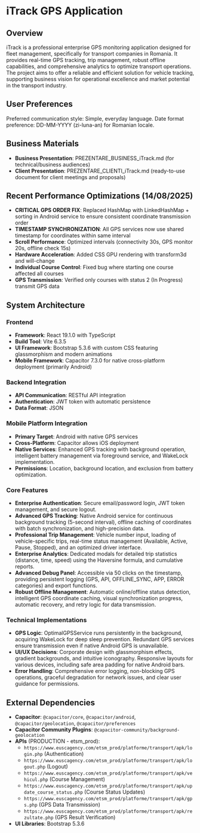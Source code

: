 # iTrack GPS Application

## Overview
iTrack is a professional enterprise GPS monitoring application designed for fleet management, specifically for transport companies in Romania. It provides real-time GPS tracking, trip management, robust offline capabilities, and comprehensive analytics to optimize transport operations. The project aims to offer a reliable and efficient solution for vehicle tracking, supporting business vision for operational excellence and market potential in the transport industry.

## User Preferences
Preferred communication style: Simple, everyday language.
Date format preference: DD-MM-YYYY (zi-luna-an) for Romanian locale.

## Business Materials
- **Business Presentation**: PREZENTARE_BUSINESS_iTrack.md (for technical/business audiences)
- **Client Presentation**: PREZENTARE_CLIENTI_iTrack.md (ready-to-use document for client meetings and proposals)

## Recent Performance Optimizations (14/08/2025)
- **CRITICAL GPS ORDER FIX**: Replaced HashMap with LinkedHashMap + sorting in Android service to ensure consistent coordinate transmission order
- **TIMESTAMP SYNCHRONIZATION**: All GPS services now use shared timestamp for coordinates within same interval 
- **Scroll Performance**: Optimized intervals (connectivity 30s, GPS monitor 20s, offline check 15s)
- **Hardware Acceleration**: Added CSS GPU rendering with transform3d and will-change  
- **Individual Course Control**: Fixed bug where starting one course affected all courses
- **GPS Transmission**: Verified only courses with status 2 (In Progress) transmit GPS data

## System Architecture

### Frontend
- **Framework**: React 19.1.0 with TypeScript
- **Build Tool**: Vite 6.3.5
- **UI Framework**: Bootstrap 5.3.6 with custom CSS featuring glassmorphism and modern animations
- **Mobile Framework**: Capacitor 7.3.0 for native cross-platform deployment (primarily Android)

### Backend Integration
- **API Communication**: RESTful API integration
- **Authentication**: JWT token with automatic persistence
- **Data Format**: JSON

### Mobile Platform Integration
- **Primary Target**: Android with native GPS services
- **Cross-Platform**: Capacitor allows iOS deployment
- **Native Services**: Enhanced GPS tracking with background operation, intelligent battery management via foreground service, and WakeLock implementation.
- **Permissions**: Location, background location, and exclusion from battery optimization.

### Core Features
- **Enterprise Authentication**: Secure email/password login, JWT token management, and secure logout.
- **Advanced GPS Tracking**: Native Android service for continuous background tracking (5-second interval), offline caching of coordinates with batch synchronization, and high-precision data.
- **Professional Trip Management**: Vehicle number input, loading of vehicle-specific trips, real-time status management (Available, Active, Pause, Stopped), and an optimized driver interface.
- **Enterprise Analytics**: Dedicated modals for detailed trip statistics (distance, time, speed) using the Haversine formula, and cumulative reports.
- **Advanced Debug Panel**: Accessible via 50 clicks on the timestamp, providing persistent logging (GPS, API, OFFLINE_SYNC, APP, ERROR categories) and export functions.
- **Robust Offline Management**: Automatic online/offline status detection, intelligent GPS coordinate caching, visual synchronization progress, automatic recovery, and retry logic for data transmission.

### Technical Implementations
- **GPS Logic**: OptimalGPSService runs persistently in the background, acquiring WakeLock for deep sleep prevention. Redundant GPS services ensure transmission even if native Android GPS is unavailable.
- **UI/UX Decisions**: Corporate design with glassmorphism effects, gradient backgrounds, and intuitive iconography. Responsive layouts for various devices, including safe area padding for native Android bars.
- **Error Handling**: Comprehensive error logging, non-blocking GPS operations, graceful degradation for network issues, and clear user guidance for permissions.

## External Dependencies
- **Capacitor**: `@capacitor/core`, `@capacitor/android`, `@capacitor/geolocation`, `@capacitor/preferences`
- **Capacitor Community Plugins**: `@capacitor-community/background-geolocation`
- **APIs** (PRODUCTION - etsm_prod):
    - `https://www.euscagency.com/etsm_prod/platforme/transport/apk/login.php` (Authentication)
    - `https://www.euscagency.com/etsm_prod/platforme/transport/apk/logout.php` (Logout)
    - `https://www.euscagency.com/etsm_prod/platforme/transport/apk/vehicul.php` (Course Management)
    - `https://www.euscagency.com/etsm_prod/platforme/transport/apk/update_course_status.php` (Course Status Updates)
    - `https://www.euscagency.com/etsm_prod/platforme/transport/apk/gps.php` (GPS Data Transmission)
    - `https://www.euscagency.com/etsm_prod/platforme/transport/apk/rezultate.php` (GPS Result Verification)
- **UI Libraries**: Bootstrap 5.3.6
```